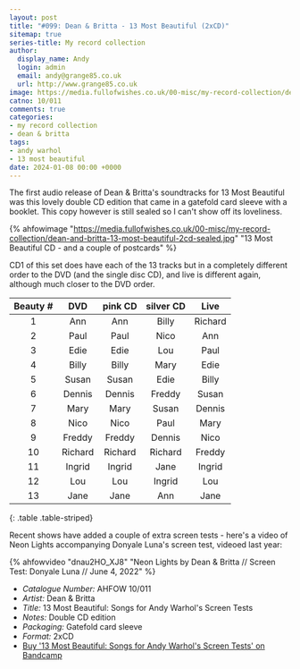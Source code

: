 ```yaml
---
layout: post
title: "#099: Dean & Britta - 13 Most Beautiful (2xCD)"
sitemap: true
series-title: My record collection
author:
  display_name: Andy
  login: admin
  email: andy@grange85.co.uk
  url: http://www.grange85.co.uk
image: https://media.fullofwishes.co.uk/00-misc/my-record-collection/dean-and-britta-13-most-beautiful-2cd-sealed.jpg
catno: 10/011
comments: true
categories:
- my record collection
- dean & britta
tags:
- andy warhol
- 13 most beautiful
date: 2024-01-08 00:00 +0000
---
```

The first audio release of Dean & Britta's soundtracks for 13 Most Beautiful was this lovely double CD edition that came in a gatefold card sleeve with a booklet. This copy however is still sealed so I can't show off its loveliness.

{% ahfowimage "https://media.fullofwishes.co.uk/00-misc/my-record-collection/dean-and-britta-13-most-beautiful-2cd-sealed.jpg" "13 Most Beautiful CD - and a couple of postcards" %}

CD1 of this set does have each of the 13 tracks but in a completely different order to the DVD (and the single disc CD), and live is different again, although much closer to the DVD order.

|Beauty #  |DVD       |pink CD   |silver CD |Live      |
|:--------:|:--------:|:--------:|:--------:|:--------:|
|1         |Ann       |Ann       |Billy     |Richard   |
|2         |Paul      |Paul      |Nico      |Ann       |
|3         |Edie      |Edie      |Lou       |Paul      |
|4         |Billy     |Billy     |Mary      |Edie      |
|5         |Susan     |Susan     |Edie      |Billy     |
|6         |Dennis    |Dennis    |Freddy    |Susan     |
|7         |Mary      |Mary      |Susan     |Dennis    |
|8         |Nico      |Nico      |Paul      |Mary      |
|9         |Freddy    |Freddy    |Dennis    |Nico      |
|10        |Richard   |Richard   |Richard   |Freddy    |
|11        |Ingrid    |Ingrid    |Jane      |Ingrid    |
|12        |Lou       |Lou       |Ingrid    |Lou       |
|13        |Jane      |Jane      |Ann       |Jane      |
{: .table .table-striped}

Recent shows have added a couple of extra screen tests - here's a video of Neon Lights accompanying Donyale Luna's screen test, videoed last year:

{% ahfowvideo "dnau2HO_XJ8" "Neon Lights by Dean & Britta // Screen Test: Donyale Luna // June 4, 2022" %}

 - *Catalogue Number:* AHFOW 10/011
 - *Artist:* Dean & Britta
 - *Title:* 13 Most Beautiful: Songs for Andy Warhol's Screen Tests
 - *Notes:* Double CD edition
 - *Packaging:* Gatefold card sleeve
 - *Format:* 2xCD
 - [Buy '13 Most Beautiful: Songs for Andy Warhol's Screen Tests' on Bandcamp](https://deanandbritta.bandcamp.com/album/13-most-beautiful-songs-for-andy-warhols-screen-tests)

